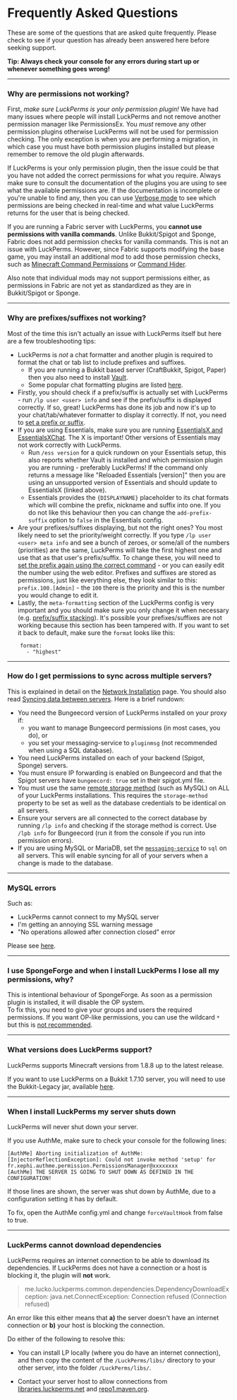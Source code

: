 # Frequently Asked Questions
These are some of the questions that are asked quite frequently. Please check to see if your question has already been answered here before seeking support.

**Tip: Always check your console for any errors during start up or whenever something goes wrong!**

***

### Why are permissions not working?
First, *make sure LuckPerms is your only permission plugin!* We have had many issues where people will install LuckPerms and not remove another permission manager like PermissionsEx. You *must* remove any other permission plugins otherwise LuckPerms will not be used for permission checking. The only exception is when you are performing a migration, in which case you must have both permission plugins installed but please remember to remove the old plugin afterwards.

If LuckPerms is your only permission plugin, then the issue could be that you have not added the correct permissions for what you require. Always make sure to consult the documentation of the plugins you are using to see what the available permissions are. If the documentation is incomplete or you're unable to find any, then you can use [Verbose mode](Verbose) to see which permissions are being checked in real-time and what value LuckPerms returns for the user that is being checked.

If you are running a Fabric server with LuckPerms, you **cannot use permissions with vanilla commands**. Unlike Bukkit/Spigot and Sponge, Fabric does not add permission checks for vanilla commands. This is not an issue with LuckPerms. However, since Fabric supports modifying the base game, you may install an additional mod to add those permission checks, such as [Minecraft Command Permissions](https://github.com/lucko/minecraft-command-permissions-fabric) or [Command Hider](https://github.com/LoganDark/fabric-command-hider).

Also note that individual mods may not support permissions either, as permissions in Fabric are not yet as standardized as they are in Bukkit/Spigot or Sponge.

***

### Why are prefixes/suffixes not working?
Most of the time this isn't actually an issue with LuckPerms itself but here are a few troubleshooting tips:

- LuckPerms is *not* a chat formatter and another plugin is required to format the chat or tab list to include prefixes and suffixes.
  - If you are running a Bukkit based server (CraftBukkit, Spigot, Paper) then you also need to install [Vault](https://dev.bukkit.org/bukkit-plugins/vault/).
  - Some popular chat formatting plugins are listed [here](Prefixes,-Suffixes-&-Meta#displaying-prefixes-and-suffixes).
- Firstly, you should check if a prefix/suffix is actually set with LuckPerms - run `/lp user <user> info` and see if the prefix/suffix is displayed correctly. If so, great! LuckPerms has done its job and now it's up to your chat/tab/whatever formatter to display it correctly. If not, you need to [set a prefix or suffix](Prefixes,-Suffixes-&-Meta).
- If you are using Essentials, make sure you are running [EssentialsX and EssentialsXChat](https://ci.ender.zone/job/EssentialsX/). The X is important! Other versions of Essentials may not work correctly with LuckPerms.
  - Run `/ess version` for a quick rundown on your Essentials setup, this also reports whether Vault is installed and which permission plugin you are running - preferably LuckPerms! If the command only returns a message like "Reloaded Essentials [version]" then you are using an unsupported version of Essentials and should update to EssentialsX (linked above).
  - Essentials provides the `{DISPLAYNAME}` placeholder to its chat formats which will combine the prefix, nickname and suffix into one. If you do not like this behaviour then you can change the `add-prefix-suffix` option to `false` in the Essentials config.
- Are your prefixes/suffixes displaying, but not the right ones? You most likely need to set the priority/weight correctly. If you type `/lp user <user> meta info` and see a bunch of zeroes, or some/all of the numbers (priorities) are the same, LuckPerms will take the first highest one and use that as that user's prefix/suffix. To change these, you will need to [set the prefix again using the correct command](Meta-Commands#lp-usergroup-usergroup-meta-setprefix-priority-prefix-context) - or you can easily edit the number using the web editor. Prefixes and suffixes are stored as permissions, just like everything else, they look similar to this: `prefix.100.[Admin]` - the `100` there is the priority and this is the number you would change to edit it.
- Lastly, the `meta-formatting` section of the LuckPerms config is very important and you should make sure you only change it when necessary (e.g. [prefix/suffix stacking](Prefix-&-Suffix-Stacking)). It's possible your prefixes/suffixes are not working because this section has been tampered with. If you want to set it back to default, make sure the `format` looks like this:
```
    format:
      - "highest"
```

***

### How do I get permissions to sync across multiple servers?
This is explained in detail on the [Network Installation](Network-Installation) page. You should also read [Syncing data between servers](Syncing-data-between-servers). Here is a brief rundown:

- You need the Bungeecord version of LuckPerms installed on your proxy if:
  - you want to manage Bungeecord permissions (in most cases, you do), or
  - you set your messaging-service to `pluginmsg` (not recommended when using a SQL database).
- You need LuckPerms installed on each of your backend (Spigot, Sponge) servers.
- You must ensure IP forwarding is enabled on Bungeecord and that the Spigot servers have `bungeecord: true` set in their spigot.yml file.
- You must use the same [remote storage method](Storage-types#remote-databases) (such as MySQL) on ALL of your LuckPerms installations. This requires the `storage-method` property to be set as well as the database credentials to be identical on all servers.
- Ensure your servers are all connected to the correct database by running `/lp info` and checking if the storage method is correct. Use `/lpb info` for Bungeecord (run it from the console if you run into permission errors).
- If you are using MySQL or MariaDB, set the [`messaging-service`](Configuration#messaging-service) to `sql` on all servers. This will enable syncing for all of your servers when a change is made to the database.

***

### MySQL errors

Such as:

* LuckPerms cannot connect to my MySQL server
* I'm getting an annoying SSL warning message
* "No operations allowed after connection closed" error

Please see [here](Storage-system-errors).

***

### I use SpongeForge and when I install LuckPerms I lose all my permissions, why?
This is intentional behaviour of SpongeForge. As soon as a permission plugin is installed, it will disable the OP system.  
To fix this, you need to give your groups and users the required permissions. If you want OP-like permissions, you can use the wildcard `*` but this is [not recommended](https://nucleuspowered.org/docs/nowildcard.html).

***

### What versions does LuckPerms support?
LuckPerms supports Minecraft versions from 1.8.8 up to the latest release.  

If you want to use LuckPerms on a Bukkit 1.7.10 server, you will need to use the Bukkit-Legacy jar, available [here](https://luckperms.net/download).

***

### When I install LuckPerms my server shuts down
LuckPerms will never shut down your server.  

If you use AuthMe, make sure to check your console for the following lines:  
```
[AuthMe] Aborting initialization of AuthMe: [InjectorReflectionException]: Could not invoke method 'setup' for fr.xephi.authme.permission.PermissionsManager@xxxxxxxx
[AuthMe] THE SERVER IS GOING TO SHUT DOWN AS DEFINED IN THE CONFIGURATION!
```

If those lines are shown, the server was shut down by AuthMe, due to a configuration setting it has by default.

To fix, open the AuthMe config.yml and change `forceVaultHook` from false to true.

***

### LuckPerms cannot download dependencies 
LuckPerms requires an internet connection to be able to download its dependencies. If LuckPerms does not have a connection or a host is blocking it, the plugin will **not** work.

> me.lucko.luckperms.common.dependencies.DependencyDownloadException: java.net.ConnectException: Connection refused (Connection refused)

An error like this either means that **a)** the server doesn't have an internet connection or **b)** your host is blocking the connection.

Do either of the following to resolve this:

- You can install LP locally (where you do have an internet connection), and then copy the content of the `/LuckPerms/libs/` directory to your other server, into the folder `/LuckPerms/libs/`.

- Contact your server host to allow connections from [libraries.luckperms.net](https://libraries.luckperms.net/) and [repo1.maven.org](https://repo1.maven.org/maven2/).



